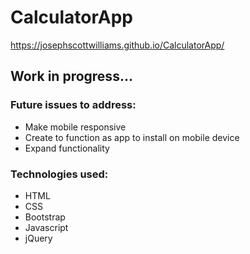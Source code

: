 # CalculatorApp
https://josephscottwilliams.github.io/CalculatorApp/

## Work in progress...  
### Future issues to address:
- Make mobile responsive
- Create to function as app to install on mobile device
- Expand functionality 

### Technologies used:
- HTML  
- CSS  
- Bootstrap  
- Javascript  
- jQuery  

